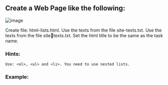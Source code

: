 ## Create a Web Page like the following: 

![image](https://github.com/nsinorov/SoftUniMainPath/assets/45227327/6b30f0d3-aa01-4275-a0ae-77ae583a665d)

Create file: html-lists.html. Use the texts from the file site-texts.txt. Use the texts from the file sitetexts.txt. Set the html title to be the same as the task name.

### Hints:

    Use: <ol>, <ul> and <li>. You need to use nested lists.
    
### Example:

